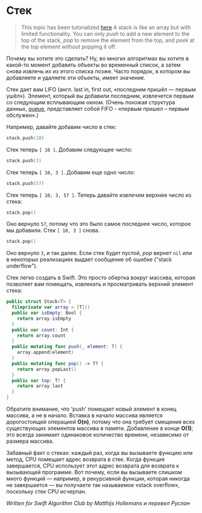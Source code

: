 # Стек

> This topic has been tutorialized [here](https://www.raywenderlich.com/149213/swift-algorithm-club-swift-stack-data-structure)
A stack is like an array but with limited functionality. You can only *push* to add a new element to the top of the stack, *pop* to remove the element from the top, and *peek* at the top element without popping it off.

Почему вы хотите это сделать? Ну, во многих алгоритмах вы хотите в какой-то момент добавить объекты во временный список, а затем снова извлечь их из этого списка позже. Часто порядок, в котором вы добавляете и удаляете эти объекты, имеет значение.

Стек дает вам LIFO (англ. last in, first out, «последним пришёл — первым ушёл»). Элемент, который вы добавили последним, извлечется первым со следующим всплывающим окном. (Очень похожая структура данных, [queue](../Queue/), представляет собой FIFO - «первым пришел – первым обслужен».)

Например, давайте добавим число в стек: 

```swift
stack.push(10)
```

Стек теперь `[ 10 ]`. Добавим следующее число:

```swift
stack.push(3)
```

Стек теперь `[ 10, 3 ]`. Добавим еще одно число:

```swift
stack.push(57)
```

Стек теперь `[ 10, 3, 57 ]`. Теперь давайте извлечем верхнее число из стека:

```swift
stack.pop()
```

Оно вернуло `57`, потому что это было самое последнее число, которое мы добавили. Стек `[ 10, 3 ]` снова.

```swift
stack.pop()
```

Оно вернуло `3`, и так далее. Если стек будет пустой, *pop* вернет `nil` или в некоторых реализациях выдает сообщение об ошибке ("stack underflow").

Стек легко создать в Swift. Это просто обертка вокруг массива, которая позволяет вам помещать, извлекать и просматривать верхний элемент стека:

```swift
public struct Stack<T> {
  fileprivate var array = [T]()
  public var isEmpty: Bool {
    return array.isEmpty
  }
  public var count: Int {
    return array.count
  }
  public mutating func push(_ element: T) {
    array.append(element)
  }
  public mutating func pop() -> T? {
    return array.popLast()
  }
  public var top: T? {
    return array.last
  }
}
```

Обратите внимание, что 'push' помещает новый элемент в конец массива, а не в начало. Вставка в начало массива является дорогостоящей операцией **O(n)**, потому что она требует смещения всех существующих элементов массива в памяти. Добавление в конце **O(1)**; это всегда занимает одинаковое количество времени, независимо от размера массива.


Забавный факт о стеках: каждый раз, когда вы вызываете функцию или метод, CPU помещает адрес возврата в стек. Когда функция завершается, CPU использует этот адрес возврата для возврата к вызывающей программе. Вот почему, если вы вызываете слишком много функций — например, в рекурсивной функции, которая никогда не завершается — вы получаете так называемое «stack overflow», поскольку стек CPU исчерпан.

*Written for Swift Algorithm Club by Matthijs Hollemans и перевел Руслан*
